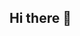## Hi there 👋

<!--
**Thameez-26/Thameez-26** is a ✨ _special_ ✨ repository because its `README.md` (this file) appears on your GitHub profile.

Here are some ideas to get you started:

- 🔭 I’m currently studying on Saveetha Engineering College...
- 🌱 I’m currently learning Python Full Stack Development ...
- 👯 I’m looking to collaborate on Full Stack Intern...
- 🤔 I’m looking for help with VelandevTech ...
- 💬 Ask me about Iam a Graphic Designer ...
                   And a Video Editor ...
                   Iam from IT Department ... 
- 📫 How to reach me:thameezonline@gmail.com...
                   NO: 9443373460...
- 😄 Pronouns: "Time Unveiles Everything..."
- ⚡ Fun fact:The sun is about 400 times larger than the moon. ...
-->
